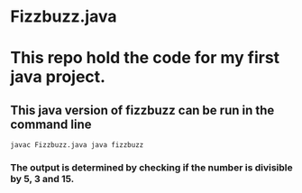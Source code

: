 # Fizzbuzz.java

# This repo hold the code for my first java project.

## This java version of fizzbuzz can be run in the command line
``
javac Fizzbuzz.java
java fizzbuzz
``
### The output is determined by checking if the number is divisible by 5, 3 and 15.
